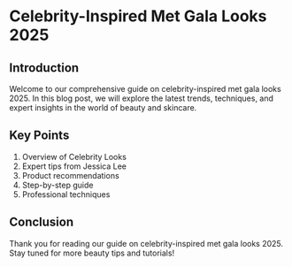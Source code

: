 
# Celebrity-Inspired Met Gala Looks 2025

## Introduction

Welcome to our comprehensive guide on celebrity-inspired met gala looks 2025. In this blog post, we will explore the latest trends, techniques, and expert insights in the world of beauty and skincare.

## Key Points

1. Overview of Celebrity Looks
2. Expert tips from Jessica Lee
3. Product recommendations
4. Step-by-step guide
5. Professional techniques

## Conclusion

Thank you for reading our guide on celebrity-inspired met gala looks 2025. Stay tuned for more beauty tips and tutorials!

